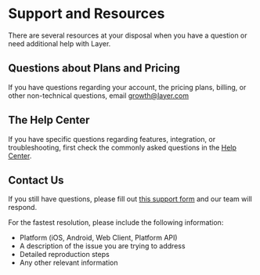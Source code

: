 # Support and Resources

There are several resources at your disposal when you have a question or need additional help with Layer.

## Questions about Plans and Pricing
If you have questions regarding your account, the pricing plans, billing, or other non-technical questions, email [growth@layer.com](mailto:growth@layer.com)

## The Help Center
If you have specific questions regarding features, integration, or troubleshooting, first check the commonly asked questions in the [Help Center](https://support.layer.com/hc).

## Contact Us
If you still have questions, please fill out [this support form](https://support.layer.com/hc/en-us/requests/new) and our team will respond.

For the fastest resolution, please include the following information:

- Platform (iOS, Android, Web Client, Platform API)
- A description of the issue you are trying to address
- Detailed reproduction steps
- Any other relevant information
